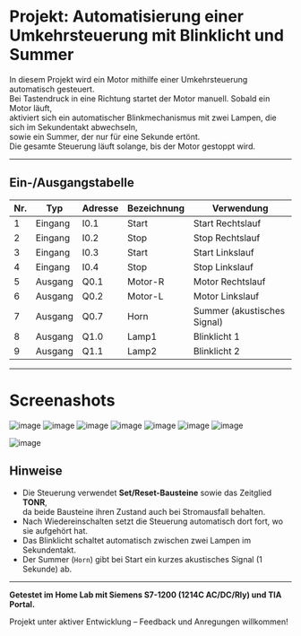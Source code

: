 # Projekt: Automatisierung einer Umkehrsteuerung mit Blinklicht und Summer

In diesem Projekt wird ein Motor mithilfe einer Umkehrsteuerung automatisch gesteuert.  
Bei Tastendruck in eine Richtung startet der Motor manuell. Sobald ein Motor läuft,  
aktiviert sich ein automatischer Blinkmechanismus mit zwei Lampen, die sich im Sekundentakt abwechseln,  
sowie ein Summer, der nur für eine Sekunde ertönt.   
Die gesamte Steuerung läuft solange, bis der Motor gestoppt wird.

---

## Ein-/Ausgangstabelle

| Nr. | Typ     | Adresse | Bezeichnung | Verwendung              |
|-----|---------|---------|-------------|--------------------------|
| 1   | Eingang | I0.1    | Start       | Start Rechtslauf         |
| 2   | Eingang | I0.2    | Stop        | Stop Rechtslauf          |
| 3   | Eingang | I0.3    | Start       | Start Linkslauf          |
| 4   | Eingang | I0.4    | Stop        | Stop Linkslauf           |
| 5   | Ausgang | Q0.1    | Motor-R     | Motor Rechtslauf         |
| 6   | Ausgang | Q0.2    | Motor-L     | Motor Linkslauf          |
| 7   | Ausgang | Q0.7    | Horn        | Summer (akustisches Signal) |
| 8   | Ausgang | Q1.0    | Lamp1       | Blinklicht 1             |
| 9   | Ausgang | Q1.1    | Lamp2       | Blinklicht 2             |

---
# Screenashots

![image](https://github.com/user-attachments/assets/c3d8a140-da28-4dea-8abc-8c056e07da94)
![image](https://github.com/user-attachments/assets/c507c934-ae09-45b9-b8ac-8766df51d45e)
![image](https://github.com/user-attachments/assets/2cda9092-00ef-4c53-a1a6-ca7b9a9ab653)
![image](https://github.com/user-attachments/assets/13a03d7c-c998-4405-b33e-06a44423cb6a)
![image](https://github.com/user-attachments/assets/c3201206-a9c8-456f-82be-26867746a921)
![image](https://github.com/user-attachments/assets/26ac892a-9a52-4f87-b41b-e5fb1d7ad401)
![image](https://github.com/user-attachments/assets/99a68735-9d11-406e-8c33-7e353c1723ca)

![image](https://github.com/user-attachments/assets/2ec0839b-dbef-407f-ba52-c7395a763233)



## Hinweise

- Die Steuerung verwendet **Set/Reset-Bausteine** sowie das Zeitglied **TONR**,  
  da beide Bausteine ihren Zustand auch bei Stromausfall behalten.
- Nach Wiedereinschalten setzt die Steuerung automatisch dort fort, wo sie aufgehört hat.
- Das Blinklicht schaltet automatisch zwischen zwei Lampen im Sekundentakt.
- Der Summer (`Horn`) gibt bei Start ein kurzes akustisches Signal (1 Sekunde) ab.

---

**Getestet im Home Lab mit Siemens S7-1200 (1214C AC/DC/Rly) und TIA Portal.**

Projekt unter aktiver Entwicklung – Feedback und Anregungen willkommen!

